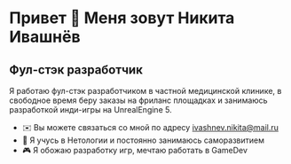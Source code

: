 # Привет 👋 Меня зовут Никита Ивашнёв

## Фул-стэк разработчик

Я работаю фул-стэк разработчиком в частной медицинской клинике, в свободное время беру заказы на фриланс площадках и занимаюсь разработкой инди-игры на UnrealEngine 5.

- ✉️ Вы можете связаться со мной по адресу ivashnev.nikita@mail.ru
- 🧠 Я учусь в Нетологии и постоянно занимаюсь саморазвитием
- 🎮 Я обожаю разработку игр, мечтаю работать в GameDev
